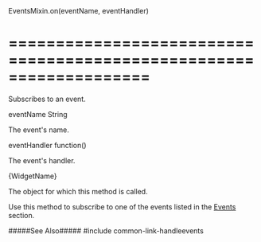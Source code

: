 <!--id-->EventsMixin.on(eventName, eventHandler)<!--/id-->
===================================================================
===================================================================

<!--shortDescription-->
Subscribes to an event.
<!--/shortDescription-->

<!--paramName1-->eventName<!--/paramName1-->
<!--paramType1-->String<!--/paramType1-->
<!--paramDescription1-->
The event's name.
<!--/paramDescription1-->

<!--paramName2-->eventHandler<!--/paramName2-->
<!--paramType2-->function()<!--/paramType2-->
<!--paramDescription2-->
The event's handler.
<!--/paramDescription2-->

<!--returnType-->{WidgetName}<!--/returnType-->
<!--returnDescription-->
The object for which this method is called.
<!--/returnDescription-->

<!--fullDescription-->
Use this method to subscribe to one of the events listed in the [Events]({basewidgetpath}/Events/) section. 

#####See Also#####
#include common-link-handleevents
<!--/fullDescription-->